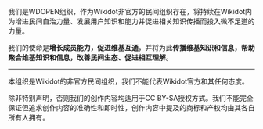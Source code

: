 我们是WDOPEN组织，作为Wikidot非官方的民间组织存在，将持续在Wikidot内为增进民间自治力量、发展用户知识和能力并促进相关知识传播而投入微不足道的力量。

我们的使命是**增长成员能力，促进维基互通**，并将为此**传播维基知识和信息，帮助聚合维基知识和信息，改善民间生态、促进相互理解**。


-----

本组织是Wikidot的非官方民间组织，我们不能代表Wikidot官方和其任何态度。

除非特别声明，否则我们的创作内容均适用于CC BY-SA授权方式。我们不能完全保证但追求创作内容的准确性和即时性，创作内容中提及的商标和产权均由其各自所有人拥有。

